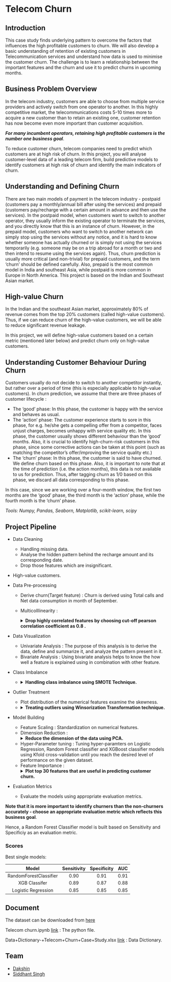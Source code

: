 # Telecom Churn

## Introduction
This case study finds underlying pattern to overcome the factors that influences the high profitable customers to churn. We will also develop a basic understanding of retention of existing customers in Telecommunication services and understand how data is used to minimise the customer churn. The challenge is to learn a relationship between the important features and the churn and use it to predict churns in upcoming months.


## Business Problem Overview
In the telecom industry, customers are able to choose from multiple service providers and actively switch from one operator to another. 
In this highly competitive market, the telecommunications costs 5-10 times more to acquire a new customer than to retain an existing one, 
customer retention has now become even more important than customer acquisition. 

**_For many incumbent operators, retaining high profitable customers is the number one business goal_**.

To reduce customer churn, telecom companies need to predict which customers are at high risk of churn. In this project, you will analyse customer-level data of a 
leading telecom firm, build predictive models to identify customers at high risk of churn and identify the main indicators of churn.

## Understanding and Defining Churn
There are two main models of payment in the telecom industry - postpaid (customers pay a monthly/annual bill after using the services) and 
prepaid (customers pay/recharge with a certain amount in advance and then use the services). 
In the postpaid model, when customers want to switch to another operator, they usually inform the existing operator to terminate the services, and you directly know that this is an instance of churn. 
However, in the prepaid model, customers who want to switch to another network can simply stop using the services without any notice, and it is hard to know whether someone has actually churned or is simply not using the services temporarily (e.g. someone may be on a trip abroad for a month or two and then intend to resume using the services again). Thus, churn prediction is usually more critical (and non-trivial) for prepaid customers, and the term ‘churn’ should be defined carefully. Also, prepaid is the most common model in India and southeast Asia, while postpaid is more common in Europe in North America. 
This project is based on the Indian and Southeast Asian market.

## High-value Churn
In the Indian and the southeast Asian market, approximately 80% of revenue comes from the top 20% customers (called high-value customers).
Thus, if we can reduce churn of the high-value customers, we will be able to reduce significant revenue leakage.

In this project, we will define high-value customers based on a certain metric (mentioned later below) and predict churn only on high-value customers.


## Understanding Customer Behaviour During Churn
Customers usually do not decide to switch to another competitor instantly, but rather over a period of time (this is especially applicable to high-value customers). 
In churn prediction, we assume that there are three phases of customer lifecycle :

- The ‘good’ phase: In this phase, the customer is happy with the service and behaves as usual.
- The ‘action’ phase: The customer experience starts to sore in this phase, for e.g. he/she gets a compelling offer from a competitor, faces unjust charges, becomes unhappy with service quality etc. In this phase, the customer usually shows different behaviour than the ‘good’ months. Also, it is crucial to identify high-churn-risk customers in this phase, since some corrective actions can be taken at this point (such as matching the competitor’s offer/improving the service quality etc.)
- The ‘churn’ phase: In this phase, the customer is said to have churned. We define churn based on this phase. Also, it is important to note that at the time of prediction (i.e. the action months), this data is not available to us for prediction. Thus, after tagging churn as 1/0 based on this phase, we discard all data corresponding to this phase.

In this case, since we are working over a four-month window, the first two months are the ‘good’ phase, the third month is the ‘action’ phase, while the fourth month is the ‘churn’ phase.

_Tools: Numpy, Pandas, Seaborn, Matplotlib, scikit-learn, scipy_


## Project Pipeline
- Data Cleaning
  - Handling missing data.
  - Analyse the hidden pattern behind the recharge amount and its corresponding date.
  - Drop those features which are insignificant.

- High-value customers.
 
- Data Pre-processing
  - Derive churn(Target feature) : Churn is derived using Total calls and Net data consumption in month of September.
  - Multicolllinearity : <details>
    <summary><strong> Drop highly correlated features by choosing cut-off pearson correlation coefficient as 0.8 . </strong></summary>
    <p align="left"><img src = 'https://github.com/DakshinGowda/DataScience-Projects/blob/main/Telecom%20Churn/Images/Multicolinearity.png' width = 1000 height = 350><p>
    
    - We can see that total_og_mou_6, std_og_mou_6 and loc_og_mou_6 is a combination of other variables present in  dataset. So we can remove these columns for all months from         the data set
    - We can see that total_ic_mou_6, std_ic_mou_6 and loc_ic_mou_6 seems to have strong correlation with other fileds and they needs to be inspected to avoid any              multicolinearity issues.
    </details>

- Data Visualization 
  - Univariate Analysis : The purpose of this analysis is to derive the data, define and summarize it, and analyze the pattern present in it.
  - Bivariate Analysis : Using bivariate analysis helps to know the how well a feature is explained using in combination with other feature.

- Class Imbalance 
  - <details>
    <summary><strong> Handling class imbalance using SMOTE Technique. </strong></summary>
    <p align="left"><img src = 'https://github.com/DakshinGowda/DataScience-Projects/blob/main/Telecom%20Churn/Images/Class%20Imbalance.png' width = 800 height = 260><p>
    </details>

- Outlier Treatment
  - Plot distribution of the numerical features examine the skewness.
  - <details>
    <summary><strong> Treating outliers using Winsorization Transformation technique. </strong></summary>
    <p align="center"><img src = 'https://github.com/DakshinGowda/DataScience-Projects/blob/main/Telecom%20Churn/Images/Outlier%20Treatment.png' width = 1000 height = 275><p>
    </details>

- Model Building
  - Feature Scaling : Standardization on numerical features.
  - Dimension Reduction : <details>
    <summary><strong> Reduce the dimension of the data using PCA. </strong></summary>
    <p align="center"><img src = 'https://github.com/DakshinGowda/DataScience-Projects/blob/main/Telecom%20Churn/Images/PCA.png' width = 500><p>
    </details>
  - Hyper-Parameter tuning : Tuning hyper-paramters on Logistic Regression, Random Forest classifier and XGBoost classifier models using Kfold cross-validation until you reach       the desired level of performance on the given dataset.
  - Feature Importance :<details>
    <summary><strong>  Plot top 30 features that are useful in predicting customer churn. </strong></summary>
    <p float="left" align='center'>
      <img src = 'https://github.com/DakshinGowda/DataScience-Projects/blob/main/Telecom%20Churn/Images/Feature%20Importance.png' width = 1000 height = 250>
      <img src='https://github.com/DakshinGowda/DataScience-Projects/blob/main/Telecom%20Churn/Images/Heatmap(feature%20Selection).png' width = 1000 height = 600>
    <p>
    </details>
- Evaluation Metrics
  - Evaluate the models using appropriate evaluation metrics. 
  
**Note that it is more important to identify churners than the non-churners accurately - choose an appropriate evaluation metric which reflects this business goal**.
 
Hence, a Random Forest Classifier model is built based on Sensitivity and Specificiy as an evaluation metric.

### Scores

Best single models:

| Model                  | Sensitivity | Specificity |  AUC | 
| :--------------------: | :----------:| :----------:| :---:|
| RandomForestClassifier |     0.90	   |     0.91    | 0.91 |
| XGB Classifer          |     0.89    |     0.87    | 0.88 | 
| Logistic Regression	   |     0.85    |     0.85    | 0.85 |


## Document
The dataset can be downloaded from [here](https://drive.google.com/file/d/1SWnADIda31mVFevFcfkGtcgBHTKKI94J/view)

Telecom churn.ipynb [link](https://github.com/DakshinGowda/DataScience-Projects/blob/main/Telecom%20Churn/Telecom%20churn.ipynb) : The python file.

Data+Dictionary-+Telecom+Churn+Case+Study.xlsx [link](https://github.com/DakshinGowda/DataScience-Projects/blob/main/Telecom%20Churn/Data%2BDictionary-%2BTelecom%2BChurn%2BCase%2BStudy.xlsx) : Data Dictionary.

## Team
- [Dakshin](https://github.com/DakshinGowda)
- [Siddhant Singh](https://github.com/siddhant-official)

